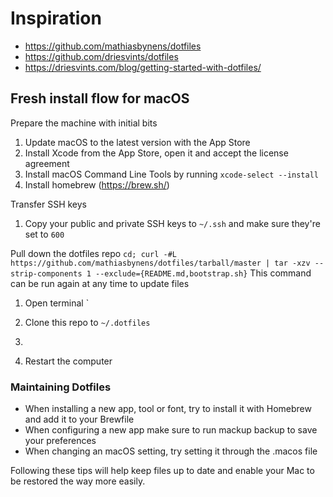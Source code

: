 # Inspiration
- https://github.com/mathiasbynens/dotfiles
- https://github.com/driesvints/dotfiles
- https://driesvints.com/blog/getting-started-with-dotfiles/

## Fresh install flow for macOS

Prepare the machine with initial bits

1. Update macOS to the latest version with the App Store
2. Install Xcode from the App Store, open it and accept the license agreement
3. Install macOS Command Line Tools by running `xcode-select --install`
4. Install homebrew (https://brew.sh/)

Transfer SSH keys
1. Copy your public and private SSH keys to `~/.ssh` and make sure they're set to `600`

Pull down the dotfiles repo
`cd; curl -#L https://github.com/mathiasbynens/dotfiles/tarball/master | tar -xzv --strip-components 1 --exclude={README.md,bootstrap.sh}`
This command can be run again at any time to update files


1. Open terminal `
5. Clone this repo to `~/.dotfiles`

6. 

8. Restart the computer


### Maintaining Dotfiles
- When installing a new app, tool or font, try to install it with Homebrew and add it to your Brewfile
- When configuring a new app make sure to run mackup backup to save your preferences
- When changing an macOS setting, try setting it through the .macos file

Following these tips will help keep files up to date and enable your Mac to be restored the way more easily.